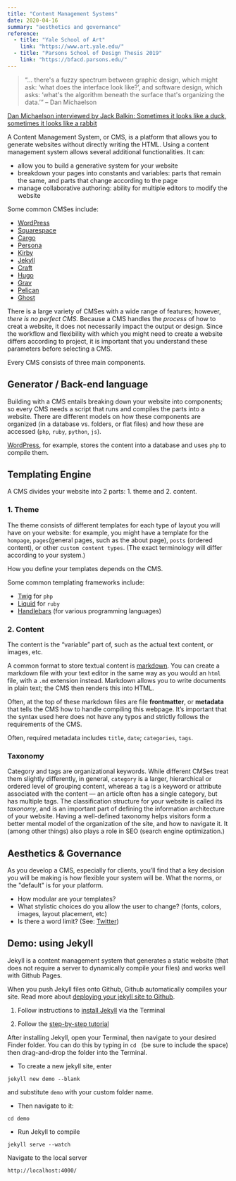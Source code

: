 ```yaml
---
title: "Content Management Systems"
date: 2020-04-16
summary: "aesthetics and governance"
reference:
  - title: "Yale School of Art"
    link: "https://www.art.yale.edu/"
  - title: "Parsons School of Design Thesis 2019"
    link: "https://bfacd.parsons.edu/"
---
```


> “... there's a fuzzy spectrum between graphic design, which might ask: ‘what does the interface look like?’, and software design, which asks: ‘what's the algorithm beneath the surface that's organizing the data.’”
– Dan Michaelson

[Dan Michaelson interviewed by Jack Balkin: Sometimes it looks like a duck, sometimes it looks like a rabbit](http://linkedbyair.net/balkin.pdf) 

A Content Management System, or CMS, is a platform that allows you to generate websites without directly writing the HTML. Using a content management system allows several additional functionalities. It can:
- allow you to build a generative system for your website
- breakdown your pages into constants and variables: parts that remain the same, and parts that change according to the page
- manage collaborative authoring: ability for multiple editors to modify the website


Some common CMSes include:
- [WordPress](https://wordpress.org/)
- [Squarespace](https://www.squarespace.com/)
- [Cargo](https://cargo.site/)
- [Persona](https://persona.co/)
- [Kirby](http://getkirby.com/)
- [Jekyll](https://jekyllrb.com/) 
- [Craft](https://craftcms.com/) 
- [Hugo](https://gohugo.io/)
- [Grav](https://getgrav.org/) 
- [Pelican](http://docs.getpelican.com/en/stable/)
- [Ghost](https://ghost.org/)

There is a large variety of CMSes with a wide range of features; however, *there is no perfect CMS.* Because a CMS handles the *process* of how to creat a website, it does not necessarily impact the output or design. Since the workflow and flexibility with which you might need to create a website differs according to project, it is important that you understand these parameters before selecting a CMS.

Every CMS consists of three main components.

## Generator / Back-end language
Building with a CMS entails breaking down your website into components; so 
every CMS needs a script that runs and compiles the parts into a website.
There are different models on how these components are organized (in a database vs. folders, or flat files) and how these are accessed (`php`, `ruby`, `python`, `js`).

[WordPress](https://wordpress.org/), for example, stores the content into a database and uses `php` to compile them.

## Templating Engine
A CMS divides your website into 2 parts: 1. theme and 2. content. 

### 1. Theme
The theme consists of different templates for each type of layout you will have on your website: for example, you might have a template for the `hompage`, `pages`(general pages, such as the about page), `posts` (ordered content), or other `custom content types`. (The exact terminology will differ according to your system.)

How you define your templates depends on the CMS.

Some common templating frameworks include:
- [Twig](https://twig.symfony.com/doc/2.x/templates.html) for `php`
- [Liquid](https://shopify.github.io/liquid/) for `ruby` 
- [Handlebars](https://handlebarsjs.com/guide/) (for various programming languages)


###  2. Content
The content is the “variable” part of, such as the actual text content, or images, etc. 

A common format to store textual content is [markdown](https://www.markdownguide.org/getting-started/). You can create a markdown file with your text editor in the same way as you would an `html` file, with a `.md` extension instead. Markdown allows you to write documents in plain text; the CMS then renders this into HTML.

Often, at the top of these markdown files are file **frontmatter**, or **metadata** that tells the CMS how to handle compiling this webpage. It’s important that the syntax used here does not have any typos and strictly follows the requirements of the CMS. 

Often, required metadata includes `title`, `date`; `categories`, `tags`. 

### Taxonomy
Category and tags are organizational keywords. While different CMSes treat them slightly differently, in general, `category` is a larger, hierarchical or ordered level of grouping content, whereas a `tag` is a keyword or attribute associated with the content — an article often has a single category, but has multiple tags. The classification structure for your website is called its *taxonomy*, and is an important part of defining the information architecture of your website. Having a well-defined taxonomy helps visitors form a better mental model of the organization of the site, and how to navigate it. It (among other things) also plays a role in SEO (search engine optimization.)

## Aesthetics & Governance
As you develop a CMS, especially for clients, you’ll find that a key decision you will be making is how flexible your system will be. What the norms, or the "default" is for your platform.

- How modular are your templates?
- What stylistic choices do you allow the user to change? (fonts, colors, images, layout placement, etc)
- Is there a word limit? (See: [Twitter](https://twitter.com/))

## Demo: using Jekyll
Jekyll is a content management system that generates a static website (that does not require a server to dynamically compile your files) and works well with Github Pages.

When you push Jekyll files onto Github, Github automatically compiles your site. Read more about [deploying your jekyll site to Github](https://jekyllrb.com/docs/github-pages/#deploying-jekyll-to-github-pages).


1. Follow instructions to [install Jekyll](https://jekyllrb.com/docs/installation/macos/) via the Terminal

2. Follow the [step-by-step tutorial](https://jekyllrb.com/docs/step-by-step/01-setup/)

After installing Jekyll, open your Terminal, then navigate to your desired Finder folder.
You can do this by typing in `cd ` (be sure to include the space) then drag-and-drop the folder into the Terminal.

- To create a new jekyll site, enter 
```
jekyll new demo --blank
```
and substitute  `demo` with your custom folder name.

- Then navigate to it:
```
cd demo
```

- Run Jekyll to compile
```
jekyll serve --watch
```

Navigate to the local server
```
http://localhost:4000/
```
